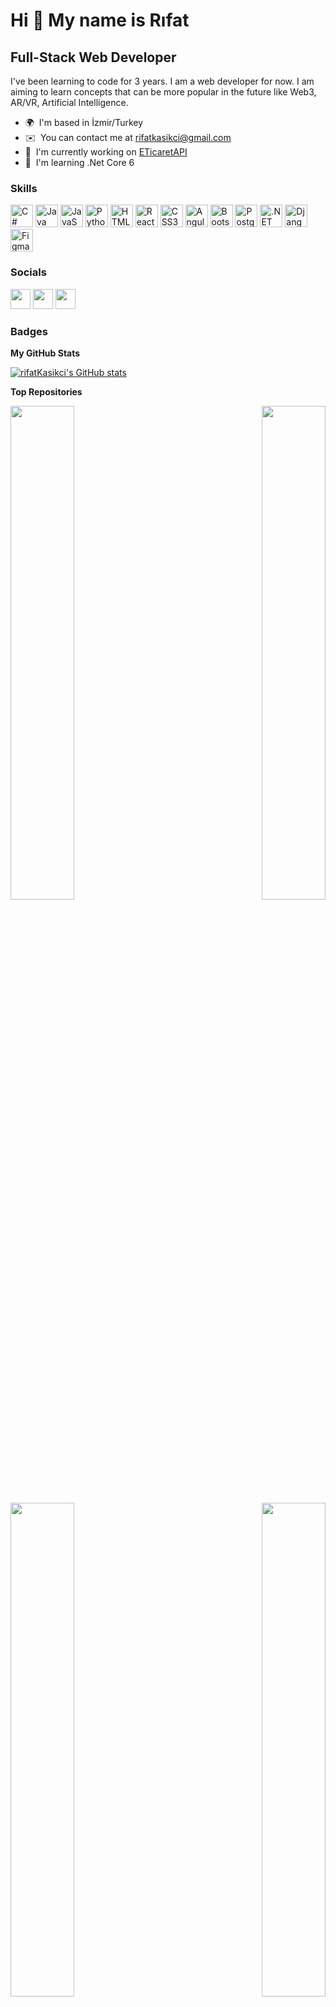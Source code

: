 Hi 👋 My name is Rıfat
======================

Full-Stack Web Developer
------------------------

I've been learning to code for 3 years. I am a web developer for now. I am aiming to learn concepts that can be more popular in the future like Web3, AR/VR, Artificial Intelligence.

* 🌍  I'm based in İzmir/Turkey
* ✉️  You can contact me at [rifatkasikci@gmail.com](mailto:rifatkasikci@gmail.com)
* 🚀  I'm currently working on [ETicaretAPI](http://github.com/rifatKasikci/ETicaretAPI)
* 🧠  I'm learning .Net Core 6

### Skills

<p align="left">
<a href="https://docs.microsoft.com/en-us/dotnet/csharp/" target="_blank" rel="noreferrer"><img src="https://raw.githubusercontent.com/danielcranney/readme-generator/main/public/icons/skills/csharp-colored.svg" width="36" height="36" alt="C#" /></a>
<a href="https://www.oracle.com/java/" target="_blank" rel="noreferrer"><img src="https://raw.githubusercontent.com/danielcranney/readme-generator/main/public/icons/skills/java-colored.svg" width="36" height="36" alt="Java" /></a>
<a href="https://developer.mozilla.org/en-US/docs/Web/JavaScript" target="_blank" rel="noreferrer"><img src="https://raw.githubusercontent.com/danielcranney/readme-generator/main/public/icons/skills/javascript-colored.svg" width="36" height="36" alt="JavaScript" /></a>
<a href="https://www.python.org/" target="_blank" rel="noreferrer"><img src="https://raw.githubusercontent.com/danielcranney/readme-generator/main/public/icons/skills/python-colored.svg" width="36" height="36" alt="Python" /></a>
<a href="https://developer.mozilla.org/en-US/docs/Glossary/HTML5" target="_blank" rel="noreferrer"><img src="https://raw.githubusercontent.com/danielcranney/readme-generator/main/public/icons/skills/html5-colored.svg" width="36" height="36" alt="HTML5" /></a>
<a href="https://reactjs.org/" target="_blank" rel="noreferrer"><img src="https://raw.githubusercontent.com/danielcranney/readme-generator/main/public/icons/skills/react-colored.svg" width="36" height="36" alt="React" /></a>
<a href="https://www.w3.org/TR/CSS/#css" target="_blank" rel="noreferrer"><img src="https://raw.githubusercontent.com/danielcranney/readme-generator/main/public/icons/skills/css3-colored.svg" width="36" height="36" alt="CSS3" /></a>
<a href="https://angular.io/" target="_blank" rel="noreferrer"><img src="https://raw.githubusercontent.com/danielcranney/readme-generator/main/public/icons/skills/angularjs-colored.svg" width="36" height="36" alt="Angular" /></a>
<a href="https://getbootstrap.com/" target="_blank" rel="noreferrer"><img src="https://raw.githubusercontent.com/danielcranney/readme-generator/main/public/icons/skills/bootstrap-colored.svg" width="36" height="36" alt="Bootstrap" /></a>
<a href="https://www.postgresql.org/" target="_blank" rel="noreferrer"><img src="https://raw.githubusercontent.com/danielcranney/readme-generator/main/public/icons/skills/postgresql-colored.svg" width="36" height="36" alt="PostgreSQL" /></a>
<a href="https://dotnet.microsoft.com/en-us/" target="_blank" rel="noreferrer"><img src="https://raw.githubusercontent.com/danielcranney/readme-generator/main/public/icons/skills/dot-net-colored.svg" width="36" height="36" alt=".NET" /></a>
<a href="https://www.djangoproject.com/" target="_blank" rel="noreferrer"><img src="https://raw.githubusercontent.com/danielcranney/readme-generator/main/public/icons/skills/django-colored.svg" width="36" height="36" alt="Django" /></a>
<a href="https://www.figma.com/" target="_blank" rel="noreferrer"><img src="https://raw.githubusercontent.com/danielcranney/readme-generator/main/public/icons/skills/figma-colored.svg" width="36" height="36" alt="Figma" /></a>
</p>


### Socials

<p align="left"> <a href="https://www.github.com/rifatKasikci" target="_blank" rel="noreferrer"><img src="https://raw.githubusercontent.com/danielcranney/readme-generator/main/public/icons/socials/github.svg" width="32" height="32" /></a> <a href="https://www.linkedin.com/in/rifatkasikci" target="_blank" rel="noreferrer"><img src="https://raw.githubusercontent.com/danielcranney/readme-generator/main/public/icons/socials/linkedin.svg" width="32" height="32" /></a> <a href="http://www.medium.com/@rifatkasikci" target="_blank" rel="noreferrer"><img src="https://raw.githubusercontent.com/danielcranney/readme-generator/main/public/icons/socials/medium.svg" width="32" height="32" /></a></p>

### Badges

<b>My GitHub Stats</b>

<a href="http://www.github.com/rifatKasikci"><img src="https://github-readme-stats.vercel.app/api?username=rifatKasikci&show_icons=true&hide=&count_private=true&title_color=0891b2&text_color=ffffff&icon_color=22c55e&bg_color=0f172a&hide_border=true&show_icons=true" alt="rifatKasikci's GitHub stats" /></a>

<b>Top Repositories</b>

<div width="100%" align="center"><a href="https://github.com/rifatKasikci/RentACar-Project" align="left"><img align="left" width="45%" src="https://github-readme-stats.vercel.app/api/pin/?username=rifatKasikci&repo=RentACar-Project&title_color=0891b2&text_color=ffffff&icon_color=22c55e&bg_color=0f172a&hide_border=true&locale=en" /></a><a href="https://github.com/rifatKasikci/HRMS-PROJECT" align="right"><img align="right" width="45%" src="https://github-readme-stats.vercel.app/api/pin/?username=rifatKasikci&repo=HRMS-PROJECT&title_color=0891b2&text_color=ffffff&icon_color=22c55e&bg_color=0f172a&hide_border=true&locale=en" /></a></div><br /><br /><br /><br /><br /><br /><br />

<br /><br /><br /><br /><br />

<div width="100%" align="center"><a href="https://github.com/rifatKasikci/RentACar-Frontend" align="left"><img align="left" width="45%" src="https://github-readme-stats.vercel.app/api/pin/?username=rifatKasikci&repo=RentACar-Frontend&title_color=0891b2&text_color=ffffff&icon_color=22c55e&bg_color=0f172a&hide_border=true&locale=en" /></a><a href="https://github.com/rifatKasikci/HRMS-PROJECT-FRONTEND" align="right"><img align="right" width="45%" src="https://github-readme-stats.vercel.app/api/pin/?username=rifatKasikci&repo=HRMS-PROJECT-FRONTEND&title_color=0891b2&text_color=ffffff&icon_color=22c55e&bg_color=0f172a&hide_border=true&locale=en" /></a></div>
